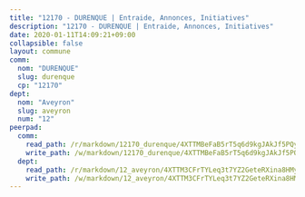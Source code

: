 ```yaml
---
title: "12170 - DURENQUE | Entraide, Annonces, Initiatives"
description: "12170 - DURENQUE | Entraide, Annonces, Initiatives"
date: 2020-01-11T14:09:21+09:00
collapsible: false
layout: commune
comm:
  nom: "DURENQUE"
  slug: durenque
  cp: "12170"
dept:
  nom: "Aveyron"
  slug: aveyron
  num: "12"
peerpad:
  comm:
    read_path: /r/markdown/12170_durenque/4XTTMBeFaB5rT5q6d9kgJAkJf5PQySdeKWd6DyY53439Kt3d7
    write_path: /w/markdown/12170_durenque/4XTTMBeFaB5rT5q6d9kgJAkJf5PQySdeKWd6DyY53439Kt3d7-K3TgURbNJ6VqDXNvrA8YZgPjTxRM1XHJiGw6aWaMkfAMh686tLuxhqzv8gRukCNYb85VpdPdnYCsSB2pDdrZaCYYnwKPTGGDVaPehMDcpfghb22UYA9Tvor3CNTRHBBiorh8Bpy3
  dept:
    read_path: /r/markdown/12_aveyron/4XTTM3CFrTYLeq3t7YZ2GeteRXina8HMy585xLdATaEm28gJq
    write_path: /w/markdown/12_aveyron/4XTTM3CFrTYLeq3t7YZ2GeteRXina8HMy585xLdATaEm28gJq-K3TgUfu3tdsvnJNzfCjLcQBm4uQ83gag77qnaAo9pjUvbpQyfAVAxJdyULKffeJFVcGHHVraYZNVQhiGBeBUKBFLy2Vr8dapgU6tQCmoJQ6dgnoqRGmK9bSxqhW9VArfxRuTPcgV
---
```


